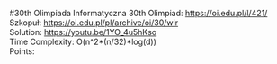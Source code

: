 #30th Olimpiada Informatyczna
30th Olimpiad: https://oi.edu.pl/l/421/ <br />
Szkopuł: https://oi.edu.pl/pl/archive/oi/30/wir <br />
Solution: https://youtu.be/1YO_4u5hKso <br />
Time Complexity: O(n^2*(n/32)*log(d)) <br />
Points:  <br />